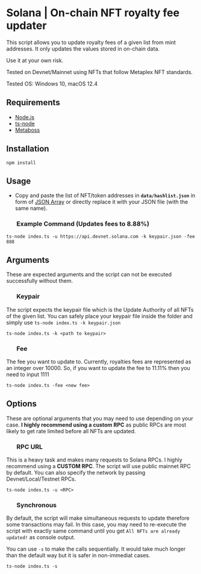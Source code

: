 # Solana | On-chain NFT royalty fee updater

This script allows you to update royalty fees of a given list from mint addresses. It only updates the values stored in on-chain data. 

Use it at your own risk. 

Tested on Devnet/Mainnet using NFTs that follow Metaplex NFT standards.

Tested OS: Windows 10, macOS 12.4

## Requirements

 - [Node.js](https://nodejs.org/en/)
 - [ts-node](https://www.npmjs.com/package/ts-node)
 - [Metaboss](https://metaboss.rs/quick_start.html)


## Installation

```
npm install
```

## Usage
- Copy and paste the list of NFT/token addresses in **`data/hashlist.json`** in form of [JSON Array](https://www.javatpoint.com/json-array) or directly replace it with your JSON file (with the same name).

### &nbsp;&nbsp;&nbsp;&nbsp;&nbsp;&nbsp;&nbsp;Example Command (Updates fees to 8.88%)
```
ts-node index.ts -u https://api.devnet.solana.com -k keypair.json -fee 888
```
## Arguments
These are expected arguments and the script can not be executed successfully without them.
### &nbsp;&nbsp;&nbsp;&nbsp;&nbsp;&nbsp;&nbsp;Keypair
The script expects the keypair file which is the Update Authority of all NFTs of the given list. You can safely place your keypair file inside the folder and simply use `ts-node index.ts -k keypair.json`

```
ts-node index.ts -k <path to keypair>
```

### &nbsp;&nbsp;&nbsp;&nbsp;&nbsp;&nbsp;&nbsp;Fee
The fee you want to update to. Currently, royalties fees are represented as an integer over 10000. So, if you want to update the fee to 11.11% then you need to input 1111

```
ts-node index.ts -fee <new fee>
```

## Options
These are optional arguments that you may need to use depending on your case. **I highly recommend using a custom RPC** as public RPCs are most likely to get rate limited before all NFTs are updated.

### &nbsp;&nbsp;&nbsp;&nbsp;&nbsp;&nbsp;&nbsp;RPC URL
This is a heavy task and makes many requests to Solana RPCs. I highly recommend using a **CUSTOM RPC**. The script will use public mainnet RPC by default. 
You can also specify the network by passing Devnet/Local/Testnet RPCs.

```
ts-node index.ts -u <RPC>
```

### &nbsp;&nbsp;&nbsp;&nbsp;&nbsp;&nbsp;&nbsp;Synchronous
By default, the script will make simultaneous requests to update therefore some transactions may fail. In this case, you may need to re-execute the script with exactly same command until you get `All NFTs are already updated!` as console output. 

You can use `-s` to make the calls sequentially. It would take much longer than the default way but it is safer in non-immediat cases.

```
ts-node index.ts -s
```
